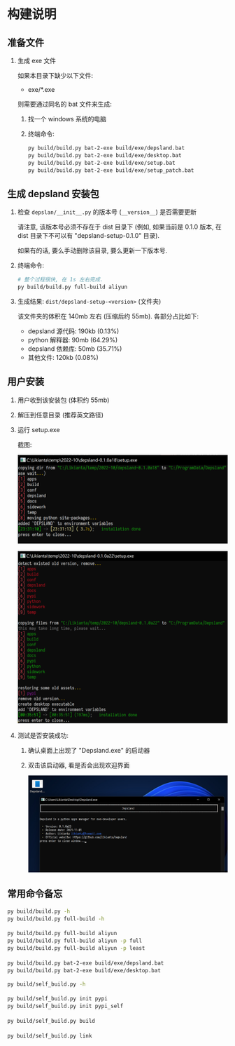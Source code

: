 # 构建说明

## 准备文件

1. 生成 exe 文件

    如果本目录下缺少以下文件:

    - exe/\*.exe

    则需要通过同名的 bat 文件来生成:

    1. 找一个 windows 系统的电脑
    2. 终端命令:

        ```sh
        py build/build.py bat-2-exe build/exe/depsland.bat
        py build/build.py bat-2-exe build/exe/desktop.bat
        py build/build.py bat-2-exe build/exe/setup.bat
        py build/build.py bat-2-exe build/exe/setup_patch.bat
        ```

## 生成 depsland 安装包

1. 检查 `depslan/__init__.py` 的版本号 (`__version__`) 是否需要更新

    请注意, 该版本号必须不存在于 dist 目录下 (例如, 如果当前是 0.1.0 版本, 在 dist 目录下不可以有 "depsland-setup-0.1.0" 目录).

    如果有的话, 要么手动删除该目录, 要么更新一下版本号.

2. 终端命令:

    ```sh
    # 整个过程很快, 在 1s 左右完成.
    py build/build.py full-build aliyun
    ```

3. 生成结果: `dist/depsland-setup-<version>` (文件夹)

    该文件夹的体积在 140mb 左右 (压缩后约 55mb). 各部分占比如下:

    - depsland 源代码: 190kb (0.13%)
    - python 解释器: 90mb (64.29%)
    - depsland 依赖库: 50mb (35.71%)
    - 其他文件: 120kb (0.08%)

## 用户安装

1. 用户收到该安装包 (体积约 55mb)
2. 解压到任意目录 (推荐英文路径)
3. 运行 setup.exe

    截图:

    ![](.assets/readme.zh/image-20221031233240689.png "初次安装")
    
    ![](.assets/readme.zh/image-20221101003716782.png "升级")

4. 测试是否安装成功:

     1. 确认桌面上出现了 "Depsland.exe" 的启动器
     2. 双击该启动器, 看是否会出现欢迎界面

         ![](.assets/readme.zh/image-20221101004226012.png)

## 常用命令备忘

```sh
py build/build.py -h
py build/build.py full-build -h

py build/build.py full-build aliyun
py build/build.py full-build aliyun -p full
py build/build.py full-build aliyun -p least

py build/build.py bat-2-exe build/exe/depsland.bat
py build/build.py bat-2-exe build/exe/desktop.bat
```

```sh
py build/self_build.py -h

py build/self_build.py init pypi
py build/self_build.py init pypi_self

py build/self_build.py build

py build/self_build.py link
```
